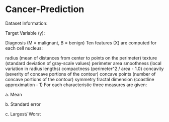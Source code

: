 # Cancer-Prediction
Dataset Information:

Target Variable (y):

Diagnosis (M = malignant, B = benign)
Ten features (X) are computed for each cell nucleus:

radius (mean of distances from center to points on the perimeter)
texture (standard deviation of gray-scale values)
perimeter
area
smoothness (local variation in radius lengths)
compactness (perimeter^2 / area - 1.0)
concavity (severity of concave portions of the contour)
concave points (number of concave portions of the contour)
symmetry
fractal dimension (coastline approximation - 1)
For each characteristic three measures are given:

a. Mean

b. Standard error

c. Largest/ Worst
